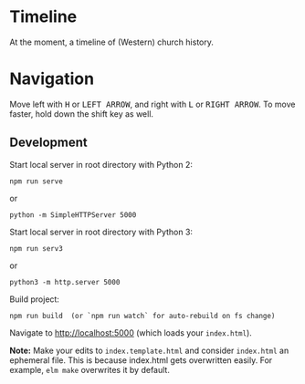 # Timeline

At the moment, a timeline of (Western) church history.

# Navigation

Move left with <kbd>H</kbd> or <kbd>LEFT ARROW</kbd>, and right with
<kbd>L</kbd> or <kbd>RIGHT ARROW</kbd>. To move faster, hold down the shift key
as well.

## Development

Start local server in root directory with Python 2:

    npm run serve

or

    python -m SimpleHTTPServer 5000

Start local server in root directory with Python 3:

    npm run serv3

or

    python3 -m http.server 5000

Build project:

    npm run build  (or `npm run watch` for auto-rebuild on fs change)

Navigate to <http://localhost:5000> (which loads your `index.html`).

**Note:** Make your edits to `index.template.html` and consider `index.html` an
ephemeral file. This is because index.html gets overwritten easily. For
example, `elm make` overwrites it by default.
